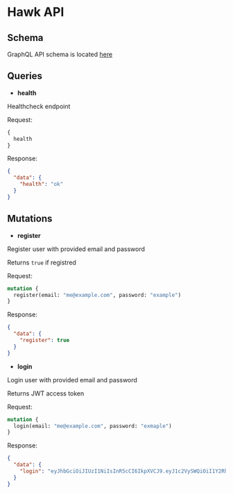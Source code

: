 # Hawk API

## Schema

GraphQL API schema is located [here](src/typeDefs.js)

## Queries

- **health**

Healthcheck endpoint

Request:

```graphql
{
  health
}
```

Response:

```json
{
  "data": {
    "health": "ok"
  }
}
```

## Mutations

- **register**

Register user with provided email and password

Returns `true` if registred

Request:

```graphql
mutation {
  register(email: "me@example.com", password: "example")
}
```

Response:

```json
{
  "data": {
    "register": true
  }
}
```

- **login**

Login user with provided email and password

Returns JWT access token

Request:

```graphql
mutation {
  login(email: "me@example.com", password: "exmaple")
}
```

Response:

```json
{
  "data": {
    "login": "eyJhbGciOiJIUzI1NiIsInR5cCI6IkpXVCJ9.eyJ1c2VySWQiOiI1Y2RhZmNiY2VmMTY5ODRkZGUxYWQ2ZmYiLCJpYXQiOjE1NTc4NTU0MzMsImV4cCI6MTU1Nzk0MTgzM30.4EuqAL8SUddZ4oy6--gXvcJohTDnAc1Gq5U5CTFjJ1I"
  }
}
```
